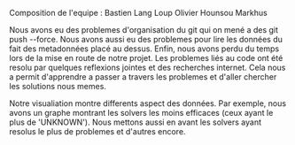 Composition de l'equipe : 
Bastien Lang
Loup Olivier
Hounsou Markhus

Nous avons eu des problemes d'organisation du git qui on mené a des git push --force. Nous avons aussi eu des problemes pour lire les données du fait des metadonnées placé au dessus. Enfin, nous avons perdu du temps lors de la mise en route de notre projet. 
Les problemes liés au code ont été resolu par quelques reflexions jointes et des recherches internet. Cela nous a permit d'apprendre a passer a travers les problemes et d'aller chercher les solutions nous memes.

Notre visualiation montre differents aspect des données. Par exemple, nous avons un graphe montrant les solvers les moins efficaces (ceux ayant le plus de 'UNKNOWN').
Nous mettons aussi en avant les solvers ayant resolus le plus de problemes et d'autres encore.
